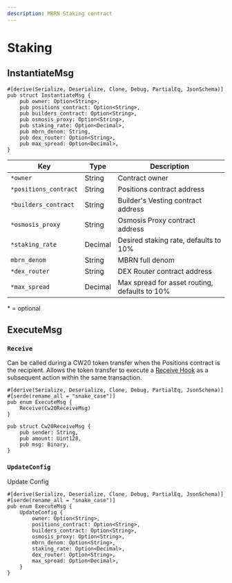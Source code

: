 ```yaml
---
description: MBRN Staking contract
---
```


# Staking

## InstantiateMsg

```
#[derive(Serialize, Deserialize, Clone, Debug, PartialEq, JsonSchema)]
pub struct InstantiateMsg {
    pub owner: Option<String>,
    pub positions_contract: Option<String>,
    pub builders_contract: Option<String>,
    pub osmosis_proxy: Option<String>,    
    pub staking_rate: Option<Decimal>,
    pub mbrn_denom: String,
    pub dex_router: Option<String>,
    pub max_spread: Option<Decimal>,
}
```

| Key                   | Type    | Description                                   |
| --------------------- | ------- | --------------------------------------------- |
| `*owner`              | String  | Contract owner                                |
| `*positions_contract` | String  | Positions contract address                    |
| `*builders_contract`  | String  | Builder's Vesting contract address            |
| `*osmosis_proxy`      | String  | Osmosis Proxy contract address                |
| `*staking_rate`       | Decimal | Desired staking rate, defaults to 10%         |
| `mbrn_denom`          | String  | MBRN full denom                               |
| `*dex_router`         | String  | DEX Router contract address                   |
| `*max_spread`         | Decimal | Max spread for asset routing, defaults to 10% |

&#x20;\* = optional

## ExecuteMsg

### `Receive`

Can be called during a CW20 token transfer when the Positions contract is the recipient. Allows the token transfer to execute a [Receive Hook](staking.md#receive-hook) as a subsequent action within the same transaction.

```
#[derive(Serialize, Deserialize, Clone, Debug, PartialEq, JsonSchema)]
#[serde(rename_all = "snake_case")]
pub enum ExecuteMsg {
    Receive(Cw20ReceiveMsg)
}

pub struct Cw20ReceiveMsg {
    pub sender: String,
    pub amount: Uint128,
    pub msg: Binary,
}
```

### `UpdateConfig`

Update Config

```
#[derive(Serialize, Deserialize, Clone, Debug, PartialEq, JsonSchema)]
#[serde(rename_all = "snake_case")]
pub enum ExecuteMsg {
    UpdateConfig {
        owner: Option<String>,
        positions_contract: Option<String>,
        builders_contract: Option<String>,
        osmosis_proxy: Option<String>,
        mbrn_denom: Option<String>,  
        staking_rate: Option<Decimal>,        
        dex_router: Option<String>,
        max_spread: Option<Decimal>,
    }
}
```
